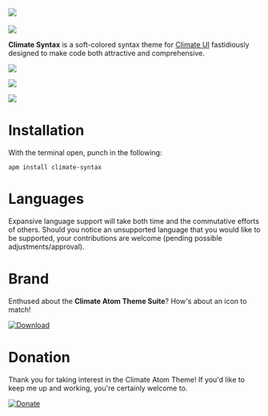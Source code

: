 ![](https://raw.githubusercontent.com/jmcalaway/climate-syntax/master/climate-header.png)
---

![](https://raw.githubusercontent.com/jmcalaway/climate-syntax/master/theme-screenshot-new.png)

**Climate Syntax** is a soft-colored syntax theme for [Climate UI](https://github.com/jmcalaway/climate-ui) fastidiously designed to make code both attractive and comprehensive.

![](https://raw.githubusercontent.com/jmcalaway/climate-syntax/master/screenshot-sass.png)

![](https://raw.githubusercontent.com/jmcalaway/climate-syntax/master/screenshot-javascript.png)

![](https://raw.githubusercontent.com/jmcalaway/climate-syntax/master/screenshot-php.png)

# Installation
With the terminal open, punch in the following:

```shell
apm install climate-syntax
```

# Languages
Expansive language support will take both time and the commutative efforts of others. Should you notice an unsupported language that you would like to be supported, your contributions are welcome (pending possible adjustments/approval).

# Brand
Enthused about the **Climate Atom Theme Suite**? How's about an icon to match!

[![Download](https://raw.githubusercontent.com/jmcalaway/climate-syntax/master/download.png)](https://raw.githubusercontent.com/jmcalaway/climate-syntax/master/climate-dock-icon.png)

# Donation
Thank you for taking interest in the Climate Atom Theme! If you'd like to keep me up and working, you're certainly welcome to.

[![Donate](https://raw.githubusercontent.com/jmcalaway/climate-syntax/master/donate.png)](https://www.paypal.com/cgi-bin/webscr?cmd=_s-xclick&hosted_button_id=8ZV7PP9C8YCZE)